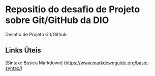 # Repositio do desafio de Projeto sobre Git/GitHub da DIO
Desafio de Projeto Git/Github

## Links Úteis
[Sintaxe Basica Markdown] (https://www.markdownguide.org/basic-syntax/)
